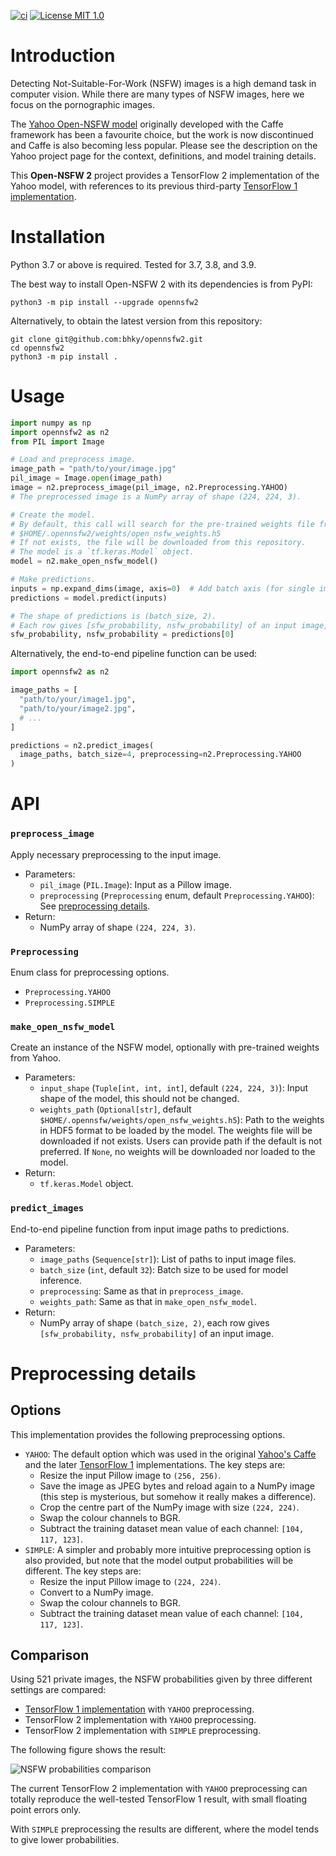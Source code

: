 [![ci](https://github.com/bhky/opennsfw2/actions/workflows/ci.yml/badge.svg)](https://github.com/bhky/opennsfw2/actions)
[![License MIT 1.0](https://img.shields.io/badge/license-MIT%201.0-blue.svg)](LICENSE)

# Introduction

Detecting Not-Suitable-For-Work (NSFW) images is a high demand task in 
computer vision. While there are many types of NSFW images, here we focus on
the pornographic images.

The [Yahoo Open-NSFW model](https://github.com/yahoo/open_nsfw) originally
developed with the Caffe framework has been a favourite choice, but the work 
is now discontinued and Caffe is also becoming less popular.
Please see the description on the Yahoo project page for
the context, definitions, and model training details.

This **Open-NSFW 2** project provides a TensorFlow 2 implementation of the
Yahoo model, with references to its previous third-party 
[TensorFlow 1 implementation](https://github.com/mdietrichstein/tensorflow-open_nsfw).

# Installation

Python 3.7 or above is required. Tested for 3.7, 3.8, and 3.9.

The best way to install Open-NSFW 2 with its dependencies is from PyPI:
```shell
python3 -m pip install --upgrade opennsfw2
```
Alternatively, to obtain the latest version from this repository:
```shell
git clone git@github.com:bhky/opennsfw2.git
cd opennsfw2
python3 -m pip install .
```

# Usage

```python
import numpy as np
import opennsfw2 as n2
from PIL import Image

# Load and preprocess image.
image_path = "path/to/your/image.jpg"
pil_image = Image.open(image_path)
image = n2.preprocess_image(pil_image, n2.Preprocessing.YAHOO)
# The preprocessed image is a NumPy array of shape (224, 224, 3).

# Create the model.
# By default, this call will search for the pre-trained weights file from path:
# $HOME/.opennsfw2/weights/open_nsfw_weights.h5
# If not exists, the file will be downloaded from this repository.
# The model is a `tf.keras.Model` object.
model = n2.make_open_nsfw_model()

# Make predictions.
inputs = np.expand_dims(image, axis=0)  # Add batch axis (for single image).
predictions = model.predict(inputs)

# The shape of predictions is (batch_size, 2).
# Each row gives [sfw_probability, nsfw_probability] of an input image, e.g.:
sfw_probability, nsfw_probability = predictions[0]
```
Alternatively, the end-to-end pipeline function can be used:

```python
import opennsfw2 as n2

image_paths = [
  "path/to/your/image1.jpg",
  "path/to/your/image2.jpg",
  # ...
]

predictions = n2.predict_images(
  image_paths, batch_size=4, preprocessing=n2.Preprocessing.YAHOO
)
```

# API

### `preprocess_image`
Apply necessary preprocessing to the input image.
- Parameters:
  - `pil_image` (`PIL.Image`): Input as a Pillow image.
  - `preprocessing` (`Preprocessing` enum, default `Preprocessing.YAHOO`): 
    See [preprocessing details](#preprocessing-details).
- Return:
  - NumPy array of shape `(224, 224, 3)`.

### `Preprocessing`
Enum class for preprocessing options.
- `Preprocessing.YAHOO`
- `Preprocessing.SIMPLE`

### `make_open_nsfw_model`
Create an instance of the NSFW model, optionally with pre-trained weights from Yahoo.
- Parameters:
  - `input_shape` (`Tuple[int, int, int]`, default `(224, 224, 3)`):
    Input shape of the model, this should not be changed.
  - `weights_path` (`Optional[str]`, default `$HOME/.opennsfw/weights/open_nsfw_weights.h5`): 
    Path to the weights in HDF5 format to be loaded by the model. 
    The weights file will be downloaded if not exists.
    Users can provide path if the default is not preferred. 
    If `None`, no weights will be downloaded nor loaded to the model.
- Return:
  - `tf.keras.Model` object.

### `predict_images`
End-to-end pipeline function from input image paths to predictions.
- Parameters:
  - `image_paths` (`Sequence[str]`): List of paths to input image files.
  - `batch_size` (`int`, default `32`): Batch size to be used for model inference.
  - `preprocessing`: Same as that in `preprocess_image`.
  - `weights_path`: Same as that in `make_open_nsfw_model`.
- Return:
  - NumPy array of shape `(batch_size, 2)`, each row gives 
    `[sfw_probability, nsfw_probability]` of an input image.

# Preprocessing details

## Options

This implementation provides the following preprocessing options.
- `YAHOO`: The default option which was used in the original 
  [Yahoo's Caffe](https://github.com/yahoo/open_nsfw/blob/master/classify_nsfw.py#L19-L80) 
  and the later 
  [TensorFlow 1](https://github.com/mdietrichstein/tensorflow-open_nsfw/blob/master/image_utils.py#L4-L53) 
  implementations. The key steps are:
  - Resize the input Pillow image to `(256, 256)`.
  - Save the image as JPEG bytes and reload again to a NumPy image 
    (this step is mysterious, but somehow it really makes a difference).
  - Crop the centre part of the NumPy image with size `(224, 224)`.
  - Swap the colour channels to BGR.
  - Subtract the training dataset mean value of each channel: `[104, 117, 123]`.
- `SIMPLE`: A simpler and probably more intuitive preprocessing option is also provided,
  but note that the model output probabilities will be different.
  The key steps are:
  - Resize the input Pillow image to `(224, 224)`.
  - Convert to a NumPy image.
  - Swap the colour channels to BGR.
  - Subtract the training dataset mean value of each channel: `[104, 117, 123]`.

## Comparison

Using 521 private images, the NSFW probabilities given by 
three different settings are compared:
- [TensorFlow 1 implementation](https://github.com/mdietrichstein/tensorflow-open_nsfw) with `YAHOO` preprocessing.
- TensorFlow 2 implementation with `YAHOO` preprocessing.
- TensorFlow 2 implementation with `SIMPLE` preprocessing.

The following figure shows the result:

![NSFW probabilities comparison](docs/nsfw_probabilities_comparison.png)

The current TensorFlow 2 implementation with `YAHOO` preprocessing
can totally reproduce the well-tested TensorFlow 1 result, 
with small floating point errors only.

With `SIMPLE` preprocessing the results are different, where the model tends 
to give lower probabilities.